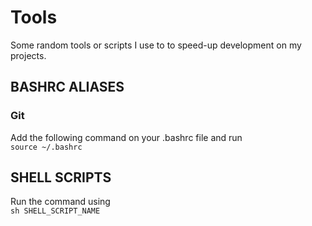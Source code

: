 # Tools
Some random tools or scripts I use to to speed-up development on my projects.

## BASHRC ALIASES
### Git
Add the following command on your .bashrc file and run <br>
<code>source ~/.bashrc</code>

## SHELL SCRIPTS
Run the command using <br>
<code>sh SHELL_SCRIPT_NAME</code>
